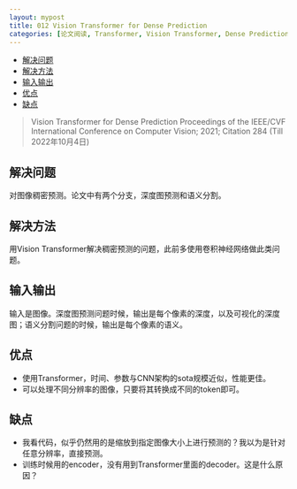 ```yaml
---
layout: mypost
title: 012 Vision Transformer for Dense Prediction
categories: [论文阅读, Transformer, Vision Transformer, Dense Prediction, 已读论文]
---
```


- [解决问题](#解决问题)
- [解决方法](#解决方法)
- [输入输出](#输入输出)
- [优点](#优点)
- [缺点](#缺点)

> Vision Transformer for Dense Prediction
> Proceedings of the IEEE/CVF International Conference on Computer Vision; 2021; Citation 284 (Till 2022年10月4日)

## 解决问题

对图像稠密预测。论文中有两个分支，深度图预测和语义分割。

## 解决方法

用Vision Transformer解决稠密预测的问题，此前多使用卷积神经网络做此类问题。

## 输入输出

输入是图像。深度图预测问题时候，输出是每个像素的深度，以及可视化的深度图；语义分割问题的时候，输出是每个像素的语义。

## 优点

* 使用Transformer，时间、参数与CNN架构的sota规模近似，性能更佳。
* 可以处理不同分辨率的图像，只要将其转换成不同的token即可。

## 缺点

* 我看代码，似乎仍然用的是缩放到指定图像大小上进行预测的？我以为是针对任意分辨率，直接预测。
* 训练时候用的encoder，没有用到Transformer里面的decoder。这是什么原因？
